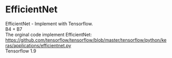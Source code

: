 # EfficientNet
EfficientNet - Implement with Tensorflow.<br />
B4 + B7<br />
The orginal code implement EfficientNet:<br /> https://github.com/tensorflow/tensorflow/blob/master/tensorflow/python/keras/applications/efficientnet.py <br />
Tensorflow 1.9 <br />
